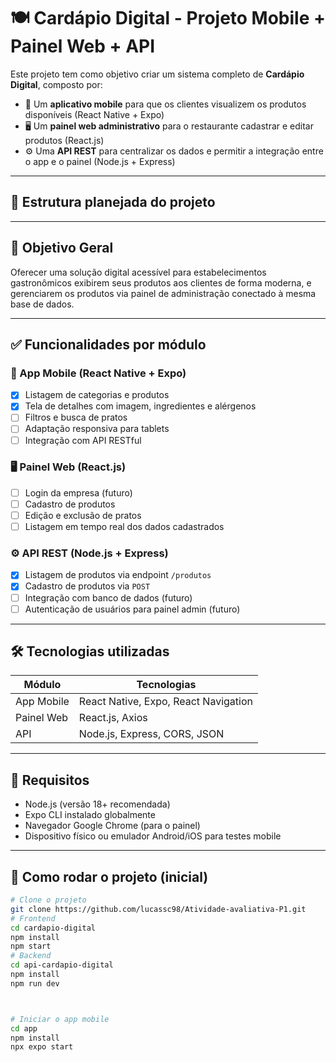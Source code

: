 # 🍽️ Cardápio Digital - Projeto Mobile + Painel Web + API

Este projeto tem como objetivo criar um sistema completo de **Cardápio Digital**, composto por:

- 📱 Um **aplicativo mobile** para que os clientes visualizem os produtos disponíveis (React Native + Expo)
- 🖥️ Um **painel web administrativo** para o restaurante cadastrar e editar produtos (React.js)
- ⚙️ Uma **API REST** para centralizar os dados e permitir a integração entre o app e o painel (Node.js + Express)

---

## 📁 Estrutura planejada do projeto

---

## 🎯 Objetivo Geral

Oferecer uma solução digital acessível para estabelecimentos gastronômicos exibirem seus produtos aos clientes de forma moderna, e gerenciarem os produtos via painel de administração conectado à mesma base de dados.

---

## ✅ Funcionalidades por módulo

### 📱 App Mobile (React Native + Expo)

- [x] Listagem de categorias e produtos
- [x] Tela de detalhes com imagem, ingredientes e alérgenos
- [ ] Filtros e busca de pratos
- [ ] Adaptação responsiva para tablets
- [ ] Integração com API RESTful

### 🖥️ Painel Web (React.js)

- [ ] Login da empresa (futuro)
- [ ] Cadastro de produtos
- [ ] Edição e exclusão de pratos
- [ ] Listagem em tempo real dos dados cadastrados

### ⚙️ API REST (Node.js + Express)

- [x] Listagem de produtos via endpoint `/produtos`
- [x] Cadastro de produtos via `POST`
- [ ] Integração com banco de dados (futuro)
- [ ] Autenticação de usuários para painel admin (futuro)

---

## 🛠 Tecnologias utilizadas

| Módulo     | Tecnologias                          |
| ---------- | ------------------------------------ |
| App Mobile | React Native, Expo, React Navigation |
| Painel Web | React.js, Axios                      |
| API        | Node.js, Express, CORS, JSON         |

---

## 📌 Requisitos

- Node.js (versão 18+ recomendada)
- Expo CLI instalado globalmente
- Navegador Google Chrome (para o painel)
- Dispositivo físico ou emulador Android/iOS para testes mobile

---

## 🚀 Como rodar o projeto (inicial)

```bash
# Clone o projeto
git clone https://github.com/lucassc98/Atividade-avaliativa-P1.git
# Frontend
cd cardapio-digital
npm install
npm start
# Backend
cd api-cardapio-digital
npm install
npm run dev



# Iniciar o app mobile
cd app
npm install
npx expo start

```
